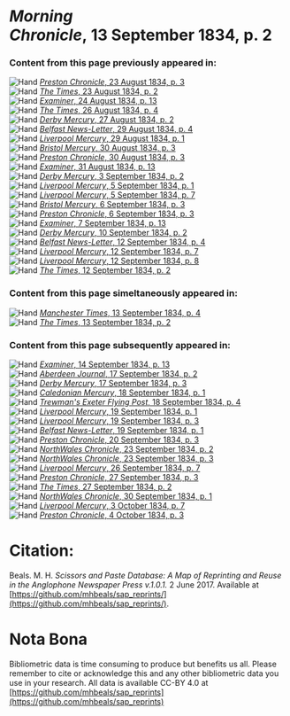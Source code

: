 # *Morning Chronicle*, 13 September 1834, p. 2  
  
### Content from this page previously appeared in:  
![Hand](http://scissorsandpaste.net/wp-content/uploads/2017/06/smallhandpointer.png) [*Preston Chronicle*, 23 August 1834, p. 3](https://mhbeals.github.io/sap_html/Preston-Chronicle/Preston-Chronicle-23-August-1834-p-3)  
![Hand](http://scissorsandpaste.net/wp-content/uploads/2017/06/smallhandpointer.png) [*The Times*, 23 August 1834, p. 2](https://mhbeals.github.io/sap_html/The-Times/The-Times-23-August-1834-p-2)  
![Hand](http://scissorsandpaste.net/wp-content/uploads/2017/06/smallhandpointer.png) [*Examiner*, 24 August 1834, p. 13](https://mhbeals.github.io/sap_html/Examiner/Examiner-24-August-1834-p-13)  
![Hand](http://scissorsandpaste.net/wp-content/uploads/2017/06/smallhandpointer.png) [*The Times*, 26 August 1834, p. 4](https://mhbeals.github.io/sap_html/The-Times/The-Times-26-August-1834-p-4)  
![Hand](http://scissorsandpaste.net/wp-content/uploads/2017/06/smallhandpointer.png) [*Derby Mercury*, 27 August 1834, p. 2](https://mhbeals.github.io/sap_html/Derby-Mercury/Derby-Mercury-27-August-1834-p-2)  
![Hand](http://scissorsandpaste.net/wp-content/uploads/2017/06/smallhandpointer.png) [*Belfast News-Letter*, 29 August 1834, p. 4](https://mhbeals.github.io/sap_html/Belfast-News-Letter/Belfast-News-Letter-29-August-1834-p-4)  
![Hand](http://scissorsandpaste.net/wp-content/uploads/2017/06/smallhandpointer.png) [*Liverpool Mercury*, 29 August 1834, p. 1](https://mhbeals.github.io/sap_html/Liverpool-Mercury/Liverpool-Mercury-29-August-1834-p-1)  
![Hand](http://scissorsandpaste.net/wp-content/uploads/2017/06/smallhandpointer.png) [*Bristol Mercury*, 30 August 1834, p. 3](https://mhbeals.github.io/sap_html/Bristol-Mercury/Bristol-Mercury-30-August-1834-p-3)  
![Hand](http://scissorsandpaste.net/wp-content/uploads/2017/06/smallhandpointer.png) [*Preston Chronicle*, 30 August 1834, p. 3](https://mhbeals.github.io/sap_html/Preston-Chronicle/Preston-Chronicle-30-August-1834-p-3)  
![Hand](http://scissorsandpaste.net/wp-content/uploads/2017/06/smallhandpointer.png) [*Examiner*, 31 August 1834, p. 13](https://mhbeals.github.io/sap_html/Examiner/Examiner-31-August-1834-p-13)  
![Hand](http://scissorsandpaste.net/wp-content/uploads/2017/06/smallhandpointer.png) [*Derby Mercury*, 3 September 1834, p. 2](https://mhbeals.github.io/sap_html/Derby-Mercury/Derby-Mercury-3-September-1834-p-2)  
![Hand](http://scissorsandpaste.net/wp-content/uploads/2017/06/smallhandpointer.png) [*Liverpool Mercury*, 5 September 1834, p. 1](https://mhbeals.github.io/sap_html/Liverpool-Mercury/Liverpool-Mercury-5-September-1834-p-1)  
![Hand](http://scissorsandpaste.net/wp-content/uploads/2017/06/smallhandpointer.png) [*Liverpool Mercury*, 5 September 1834, p. 7](https://mhbeals.github.io/sap_html/Liverpool-Mercury/Liverpool-Mercury-5-September-1834-p-7)  
![Hand](http://scissorsandpaste.net/wp-content/uploads/2017/06/smallhandpointer.png) [*Bristol Mercury*, 6 September 1834, p. 3](https://mhbeals.github.io/sap_html/Bristol-Mercury/Bristol-Mercury-6-September-1834-p-3)  
![Hand](http://scissorsandpaste.net/wp-content/uploads/2017/06/smallhandpointer.png) [*Preston Chronicle*, 6 September 1834, p. 3](https://mhbeals.github.io/sap_html/Preston-Chronicle/Preston-Chronicle-6-September-1834-p-3)  
![Hand](http://scissorsandpaste.net/wp-content/uploads/2017/06/smallhandpointer.png) [*Examiner*, 7 September 1834, p. 13](https://mhbeals.github.io/sap_html/Examiner/Examiner-7-September-1834-p-13)  
![Hand](http://scissorsandpaste.net/wp-content/uploads/2017/06/smallhandpointer.png) [*Derby Mercury*, 10 September 1834, p. 2](https://mhbeals.github.io/sap_html/Derby-Mercury/Derby-Mercury-10-September-1834-p-2)  
![Hand](http://scissorsandpaste.net/wp-content/uploads/2017/06/smallhandpointer.png) [*Belfast News-Letter*, 12 September 1834, p. 4](https://mhbeals.github.io/sap_html/Belfast-News-Letter/Belfast-News-Letter-12-September-1834-p-4)  
![Hand](http://scissorsandpaste.net/wp-content/uploads/2017/06/smallhandpointer.png) [*Liverpool Mercury*, 12 September 1834, p. 7](https://mhbeals.github.io/sap_html/Liverpool-Mercury/Liverpool-Mercury-12-September-1834-p-7)  
![Hand](http://scissorsandpaste.net/wp-content/uploads/2017/06/smallhandpointer.png) [*Liverpool Mercury*, 12 September 1834, p. 8](https://mhbeals.github.io/sap_html/Liverpool-Mercury/Liverpool-Mercury-12-September-1834-p-8)  
![Hand](http://scissorsandpaste.net/wp-content/uploads/2017/06/smallhandpointer.png) [*The Times*, 12 September 1834, p. 2](https://mhbeals.github.io/sap_html/The-Times/The-Times-12-September-1834-p-2)  
  
### Content from this page simeltaneously appeared in:  
![Hand](http://scissorsandpaste.net/wp-content/uploads/2017/06/smallhandpointer.png) [*Manchester Times*, 13 September 1834, p. 4](https://mhbeals.github.io/sap_html/Manchester-Times/Manchester-Times-13-September-1834-p-4)  
![Hand](http://scissorsandpaste.net/wp-content/uploads/2017/06/smallhandpointer.png) [*The Times*, 13 September 1834, p. 2](https://mhbeals.github.io/sap_html/The-Times/The-Times-13-September-1834-p-2)  
  
### Content from this page subsequently appeared in:  
![Hand](http://scissorsandpaste.net/wp-content/uploads/2017/06/smallhandpointer.png) [*Examiner*, 14 September 1834, p. 13](https://mhbeals.github.io/sap_html/Examiner/Examiner-14-September-1834-p-13)  
![Hand](http://scissorsandpaste.net/wp-content/uploads/2017/06/smallhandpointer.png) [*Aberdeen Journal*, 17 September 1834, p. 2](https://mhbeals.github.io/sap_html/Aberdeen-Journal/Aberdeen-Journal-17-September-1834-p-2)  
![Hand](http://scissorsandpaste.net/wp-content/uploads/2017/06/smallhandpointer.png) [*Derby Mercury*, 17 September 1834, p. 3](https://mhbeals.github.io/sap_html/Derby-Mercury/Derby-Mercury-17-September-1834-p-3)  
![Hand](http://scissorsandpaste.net/wp-content/uploads/2017/06/smallhandpointer.png) [*Caledonian Mercury*, 18 September 1834, p. 1](https://mhbeals.github.io/sap_html/Caledonian-Mercury/Caledonian-Mercury-18-September-1834-p-1)  
![Hand](http://scissorsandpaste.net/wp-content/uploads/2017/06/smallhandpointer.png) [*Trewman's Exeter Flying Post*, 18 September 1834, p. 4](https://mhbeals.github.io/sap_html/Trewman's-Exeter-Flying-Post/Trewman's-Exeter-Flying-Post-18-September-1834-p-4)  
![Hand](http://scissorsandpaste.net/wp-content/uploads/2017/06/smallhandpointer.png) [*Liverpool Mercury*, 19 September 1834, p. 1](https://mhbeals.github.io/sap_html/Liverpool-Mercury/Liverpool-Mercury-19-September-1834-p-1)  
![Hand](http://scissorsandpaste.net/wp-content/uploads/2017/06/smallhandpointer.png) [*Liverpool Mercury*, 19 September 1834, p. 3](https://mhbeals.github.io/sap_html/Liverpool-Mercury/Liverpool-Mercury-19-September-1834-p-3)  
![Hand](http://scissorsandpaste.net/wp-content/uploads/2017/06/smallhandpointer.png) [*Belfast News-Letter*, 19 September 1834, p. 1](https://mhbeals.github.io/sap_html/Belfast-News-Letter/Belfast-News-Letter-19-September-1834-p-1)  
![Hand](http://scissorsandpaste.net/wp-content/uploads/2017/06/smallhandpointer.png) [*Preston Chronicle*, 20 September 1834, p. 3](https://mhbeals.github.io/sap_html/Preston-Chronicle/Preston-Chronicle-20-September-1834-p-3)  
![Hand](http://scissorsandpaste.net/wp-content/uploads/2017/06/smallhandpointer.png) [*NorthWales Chronicle*, 23 September 1834, p. 2](https://mhbeals.github.io/sap_html/NorthWales-Chronicle/NorthWales-Chronicle-23-September-1834-p-2)  
![Hand](http://scissorsandpaste.net/wp-content/uploads/2017/06/smallhandpointer.png) [*NorthWales Chronicle*, 23 September 1834, p. 3](https://mhbeals.github.io/sap_html/NorthWales-Chronicle/NorthWales-Chronicle-23-September-1834-p-3)  
![Hand](http://scissorsandpaste.net/wp-content/uploads/2017/06/smallhandpointer.png) [*Liverpool Mercury*, 26 September 1834, p. 7](https://mhbeals.github.io/sap_html/Liverpool-Mercury/Liverpool-Mercury-26-September-1834-p-7)  
![Hand](http://scissorsandpaste.net/wp-content/uploads/2017/06/smallhandpointer.png) [*Preston Chronicle*, 27 September 1834, p. 3](https://mhbeals.github.io/sap_html/Preston-Chronicle/Preston-Chronicle-27-September-1834-p-3)  
![Hand](http://scissorsandpaste.net/wp-content/uploads/2017/06/smallhandpointer.png) [*The Times*, 27 September 1834, p. 2](https://mhbeals.github.io/sap_html/The-Times/The-Times-27-September-1834-p-2)  
![Hand](http://scissorsandpaste.net/wp-content/uploads/2017/06/smallhandpointer.png) [*NorthWales Chronicle*, 30 September 1834, p. 1](https://mhbeals.github.io/sap_html/NorthWales-Chronicle/NorthWales-Chronicle-30-September-1834-p-1)  
![Hand](http://scissorsandpaste.net/wp-content/uploads/2017/06/smallhandpointer.png) [*Liverpool Mercury*, 3 October 1834, p. 7](https://mhbeals.github.io/sap_html/Liverpool-Mercury/Liverpool-Mercury-3-October-1834-p-7)  
![Hand](http://scissorsandpaste.net/wp-content/uploads/2017/06/smallhandpointer.png) [*Preston Chronicle*, 4 October 1834, p. 3](https://mhbeals.github.io/sap_html/Preston-Chronicle/Preston-Chronicle-4-October-1834-p-3)  


# Citation: 

Beals. M. H. *Scissors and Paste Database: A Map of Reprinting and Reuse in the Anglophone Newspaper Press v.1.0.1.* 2 June 2017. Available at [https://github.com/mhbeals/sap_reprints/](https://github.com/mhbeals/sap_reprints/). 

# Nota Bona

Bibliometric data is time consuming to produce but benefits us all. Please remember to cite or acknowledge this and any other bibliometric data you use in your research. All data is available CC-BY 4.0 at [https://github.com/mhbeals/sap_reprints](https://github.com/mhbeals/sap_reprints)